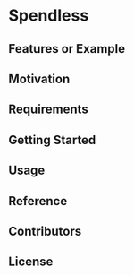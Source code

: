 # Spendless

## Features or Example

## Motivation

## Requirements

## Getting Started

## Usage

## Reference

## Contributors

## License
